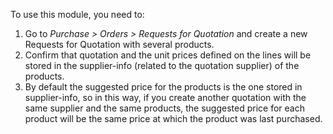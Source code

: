 To use this module, you need to:

1.  Go to *Purchase \> Orders \> Requests for Quotation* and create a
    new Requests for Quotation with several products.
2.  Confirm that quotation and the unit prices defined on the lines will
    be stored in the supplier-info (related to the quotation supplier)
    of the products.
3.  By default the suggested price for the products is the one stored in
    supplier-info, so in this way, if you create another quotation with
    the same supplier and the same products, the suggested price for
    each product will be the same price at which the product was last
    purchased.
